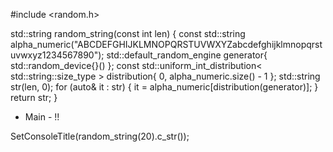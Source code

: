 #include <random.h>

std::string random_string(const int len) {
    const std::string alpha_numeric("ABCDEFGHIJKLMNOPQRSTUVWXYZabcdefghijklmnopqrstuvwxyz1234567890");
    std::default_random_engine generator{ std::random_device{}() };
    const std::uniform_int_distribution< std::string::size_type > distribution{ 0, alpha_numeric.size() - 1 };
    std::string str(len, 0);
    for (auto& it : str) {
        it = alpha_numeric[distribution(generator)];
    }
    return str;
}

- Main - !!

SetConsoleTitle(random_string(20).c_str());
